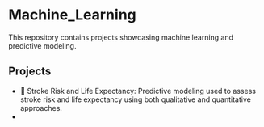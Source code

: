 # Machine_Learning 
This repository contains projects showcasing machine learning and predictive modeling.

## Projects
* 🏥 Stroke Risk and Life Expectancy: Predictive modeling used to assess stroke risk and life expectancy using both qualitative and quantitative approaches.
* 

